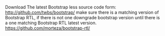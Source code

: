 Download The latest Bootstrap less source code form:
http://github.com/twbs/bootstrap/
make sure there is a matching version of Bootstrap RTL, if there is not one
downgrade bootstrap version until there is a one matching Bootstrap RTL latest
version.
https://github.com/morteza/bootstrap-rtl/
